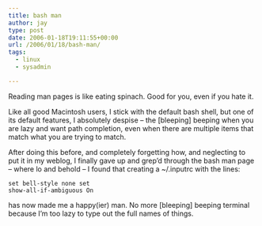 ```yaml
---
title: bash man
author: jay
type: post
date: 2006-01-18T19:11:55+00:00
url: /2006/01/18/bash-man/
tags:
  - linux
  - sysadmin

---
```

Reading man pages is like eating spinach. Good for you, even if you hate it.

Like all good Macintosh users, I stick with the default bash shell, but one of its default features, I absolutely despise &#8211; the [bleeping] beeping when you are lazy and want path completion, even when there are multiple items that match what you are trying to match.

After doing this before, and completely forgetting how, and neglecting to put it in my weblog, I finally gave up and grep’d through the bash man page &#8211; where lo and behold &#8211; I found that creating a ~/.inputrc with the lines:

<code class="highlighter-rouge">set bell-style none set show-all-if-ambiguous On</code>

has now made me a happy(ier) man. No more [bleeping] beeping terminal because I’m too lazy to type out the full names of things.